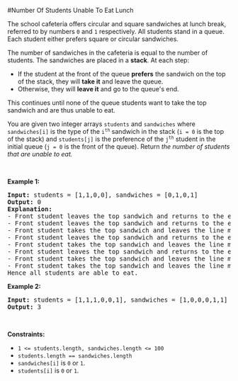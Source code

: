 #Number Of Students Unable To Eat Lunch
<p>The school cafeteria offers circular and square sandwiches at lunch break, referred to by numbers <code>0</code> and <code>1</code> respectively. All students stand in a queue. Each student either prefers square or circular sandwiches.</p>
<p>The number of sandwiches in the cafeteria is equal to the number of students. The sandwiches are placed in a <strong>stack</strong>. At each step:</p>
<ul>
<li>If the student at the front of the queue <strong>prefers</strong> the sandwich on the top of the stack, they will <strong>take it</strong> and leave the queue.</li>
<li>Otherwise, they will <strong>leave it</strong> and go to the queue's end.</li>
</ul>
<p>This continues until none of the queue students want to take the top sandwich and are thus unable to eat.</p>
<p>You are given two integer arrays <code>students</code> and <code>sandwiches</code> where <code>sandwiches[i]</code> is the type of the <code>i<sup>​​​​​​th</sup></code> sandwich in the stack (<code>i = 0</code> is the top of the stack) and <code>students[j]</code> is the preference of the <code>j<sup>​​​​​​th</sup></code> student in the initial queue (<code>j = 0</code> is the front of the queue). Return <em>the number of students that are unable to eat.</em></p>
<p> </p>
<p><strong class="example">Example 1:</strong></p>
<pre><strong>Input:</strong> students = [1,1,0,0], sandwiches = [0,1,0,1]
<strong>Output:</strong> 0<strong> 
Explanation:</strong>
- Front student leaves the top sandwich and returns to the end of the line making students = [1,0,0,1].
- Front student leaves the top sandwich and returns to the end of the line making students = [0,0,1,1].
- Front student takes the top sandwich and leaves the line making students = [0,1,1] and sandwiches = [1,0,1].
- Front student leaves the top sandwich and returns to the end of the line making students = [1,1,0].
- Front student takes the top sandwich and leaves the line making students = [1,0] and sandwiches = [0,1].
- Front student leaves the top sandwich and returns to the end of the line making students = [0,1].
- Front student takes the top sandwich and leaves the line making students = [1] and sandwiches = [1].
- Front student takes the top sandwich and leaves the line making students = [] and sandwiches = [].
Hence all students are able to eat.
</pre>
<p><strong class="example">Example 2:</strong></p>
<pre><strong>Input:</strong> students = [1,1,1,0,0,1], sandwiches = [1,0,0,0,1,1]
<strong>Output:</strong> 3
</pre>
<p> </p>
<p><strong>Constraints:</strong></p>
<ul>
<li><code>1 &lt;= students.length, sandwiches.length &lt;= 100</code></li>
<li><code>students.length == sandwiches.length</code></li>
<li><code>sandwiches[i]</code> is <code>0</code> or <code>1</code>.</li>
<li><code>students[i]</code> is <code>0</code> or <code>1</code>.</li>
</ul>
